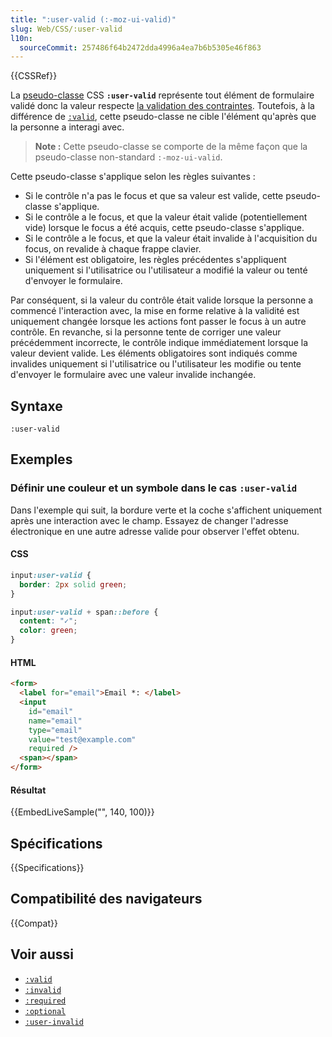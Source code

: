 ```yaml
---
title: ":user-valid (:-moz-ui-valid)"
slug: Web/CSS/:user-valid
l10n:
  sourceCommit: 257486f64b2472dda4996a4ea7b6b5305e46f863
---
```


{{CSSRef}}

La [pseudo-classe](/fr/docs/Web/CSS/Pseudo-classes) CSS **`:user-valid`** représente tout élément de formulaire validé donc la valeur respecte [la validation des contraintes](/fr/docs/Learn/Forms#constraint_validation). Toutefois, à la différence de [`:valid`](/fr/docs/Web/CSS/:valid), cette pseudo-classe ne cible l'élément qu'après que la personne a interagi avec.

> **Note :** Cette pseudo-classe se comporte de la même façon que la pseudo-classe non-standard `:-moz-ui-valid`.

Cette pseudo-classe s'applique selon les règles suivantes&nbsp;:

- Si le contrôle n'a pas le focus et que sa valeur est valide, cette pseudo-classe s'applique.
- Si le contrôle a le focus, et que la valeur était valide (potentiellement vide) lorsque le focus a été acquis, cette pseudo-classe s'applique.
- Si le contrôle a le focus, et que la valeur était invalide à l'acquisition du focus, on revalide à chaque frappe clavier.
- Si l'élément est obligatoire, les règles précédentes s'appliquent uniquement si l'utilisatrice ou l'utilisateur a modifié la valeur ou tenté d'envoyer le formulaire.

Par conséquent, si la valeur du contrôle était valide lorsque la personne a commencé l'interaction avec, la mise en forme relative à la validité est uniquement changée lorsque les actions font passer le focus à un autre contrôle. En revanche, si la personne tente de corriger une valeur précédemment incorrecte, le contrôle indique immédiatement lorsque la valeur devient valide. Les éléments obligatoires sont indiqués comme invalides uniquement si l'utilisatrice ou l'utilisateur les modifie ou tente d'envoyer le formulaire avec une valeur invalide inchangée.

## Syntaxe

```
:user-valid
```

## Exemples

### Définir une couleur et un symbole dans le cas `:user-valid`

Dans l'exemple qui suit, la bordure verte et la coche s'affichent uniquement après une interaction avec le champ. Essayez de changer l'adresse électronique en une autre adresse valide pour observer l'effet obtenu.

#### CSS

```css
input:user-valid {
  border: 2px solid green;
}

input:user-valid + span::before {
  content: "✓";
  color: green;
}
```

#### HTML

```html
<form>
  <label for="email">Email *: </label>
  <input
    id="email"
    name="email"
    type="email"
    value="test@example.com"
    required />
  <span></span>
</form>
```

#### Résultat

{{EmbedLiveSample("", 140, 100)}}

## Spécifications

{{Specifications}}

## Compatibilité des navigateurs

{{Compat}}

## Voir aussi

- [`:valid`](/fr/docs/Web/CSS/:valid)
- [`:invalid`](/fr/docs/Web/CSS/:invalid)
- [`:required`](/fr/docs/Web/CSS/:required)
- [`:optional`](/fr/docs/Web/CSS/:optional)
- [`:user-invalid`](/fr/docs/Web/CSS/:user-invalid)
